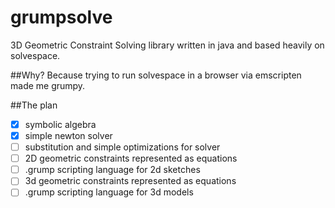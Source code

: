 # grumpsolve
3D Geometric Constraint Solving library written in java and based heavily on solvespace.

##Why?
Because trying to run solvespace in a browser via emscripten made me grumpy.

##The plan
* [x] symbolic algebra
* [x] simple newton solver
* [ ] substitution and simple optimizations for solver
* [ ] 2D geometric constraints represented as equations
* [ ] .grump scripting language for 2d sketches
* [ ] 3d geometric constraints represented as equations
* [ ] .grump scripting language for 3d models
